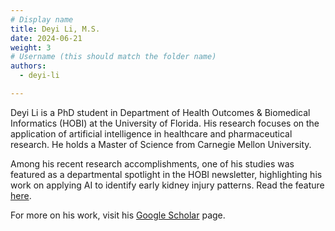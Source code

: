 ```yaml
---
# Display name
title: Deyi Li, M.S.
date: 2024-06-21
weight: 3
# Username (this should match the folder name)
authors:
  - deyi-li

---
```


Deyi Li is a PhD student in Department of Health Outcomes & Biomedical Informatics (HOBI) at the University of Florida. His research focuses on the application of artificial intelligence in healthcare and pharmaceutical research. He holds a Master of Science from Carnegie Mellon University. 

Among his recent research accomplishments, one of his studies was featured as a departmental spotlight in the HOBI newsletter, highlighting his work on applying AI to identify early kidney injury patterns. Read the feature [here](https://hobi.med.ufl.edu/2025/07/10/ai-study-reveals-kidney-patients-showing-early-signs-of-differentiation/).

For more on his work, visit his [Google Scholar](https://scholar.google.com/citations?user=RUSjHSoAAAAJ&hl=en) page.

